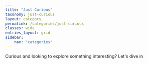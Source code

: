 ```yaml
---
title: "Just Curious"
taxonomy: just-curious
layout: category
permalink: /categories/just-curious
classes: wide
entries_layout: grid
sidebar:
    nav: "categories"
---
```

Curious and looking to explore something interesting? Let's dive in